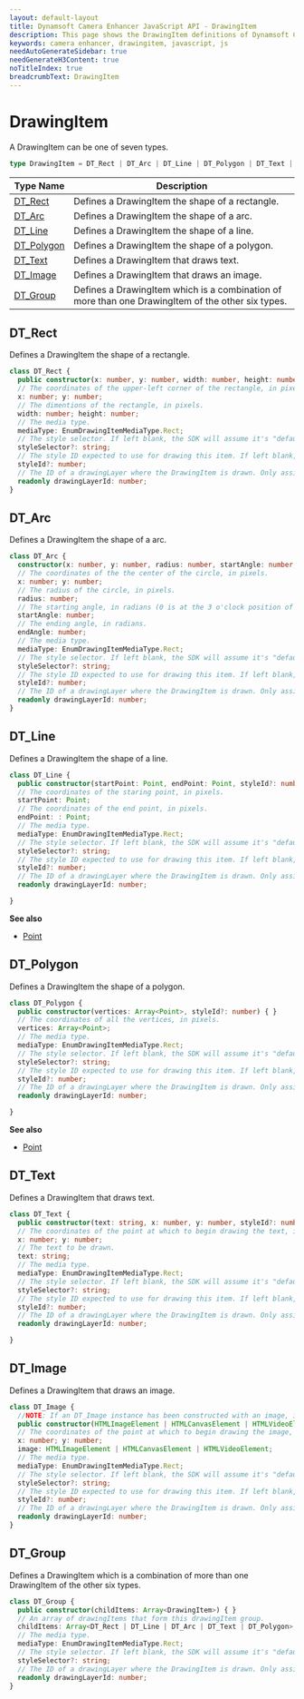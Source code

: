 ```yaml
---
layout: default-layout
title: Dynamsoft Camera Enhancer JavaScript API - DrawingItem
description: This page shows the DrawingItem definitions of Dynamsoft Camera Enhancer JavaScript SDK.
keywords: camera enhancer, drawingitem, javascript, js
needAutoGenerateSidebar: true
needGenerateH3Content: true
noTitleIndex: true
breadcrumbText: DrawingItem
---
```


# DrawingItem

A DrawingItem can be one of seven types.

```typescript
type DrawingItem = DT_Rect | DT_Arc | DT_Line | DT_Polygon | DT_Text | DT_Image | DT_Group;
```

| Type Name | Description |
|---|---|
| [DT_Rect](#dtrect) | Defines a DrawingItem the shape of a rectangle. |
| [DT_Arc](#dtarc)   | Defines a DrawingItem the shape of a arc. |
| [DT_Line](#dtline) | Defines a DrawingItem the shape of a line. |
| [DT_Polygon](#dtpolygon) | Defines a DrawingItem the shape of a polygon. |
| [DT_Text](#dttext) | Defines a DrawingItem that draws text. |
| [DT_Image](#dtimage) | Defines a DrawingItem that draws an image. |
| [DT_Group](#dtgroup) | Defines a DrawingItem which is a combination of more than one DrawingItem of the other six types.  |

## DT_Rect

Defines a DrawingItem the shape of a rectangle.

```typescript
class DT_Rect { 
  public constructor(x: number, y: number, width: number, height: number, styleId?: number) { }; 
  // The coordinates of the upper-left corner of the rectangle, in pixels.
  x: number; y: number;
  // The dimentions of the rectangle, in pixels.
  width: number; height: number;
  // The media type.
  mediaType: EnumDrawingItemMediaType.Rect; 
  // The style selector. If left blank, the SDK will assume it's "default". Available values are "default" and "selected".
  styleSelector?: string; 
  // The style ID expected to use for drawing this item. If left blank, the SDK will decide which style to use.
  styleId?: number;
  // The ID of a drawingLayer where the DrawingItem is drawn. Only assigned after it's added to the drawingLayer.
  readonly drawingLayerId: number;
} 
```

## DT_Arc

Defines a DrawingItem the shape of a arc.

```typescript
class DT_Arc { 
  constructor(x: number, y: number, radius: number, startAngle: number, endAngle: number, styleId?: number) { }; 
  // The coordinates of the the center of the circle, in pixels.
  x: number; y: number;
  // The radius of the circle, in pixels.
  radius: number; 
  // The starting angle, in radians (0 is at the 3 o'clock position of the arc's circle).
  startAngle: number; 
  // The ending angle, in radians.
  endAngle: number; 
  // The media type.
  mediaType: EnumDrawingItemMediaType.Rect; 
  // The style selector. If left blank, the SDK will assume it's "default". Available values are "default" and "selected".
  styleSelector?: string; 
  // The style ID expected to use for drawing this item. If left blank, the SDK will decide which style to use.
  styleId?: number;
  // The ID of a drawingLayer where the DrawingItem is drawn. Only assigned after it's added to the drawingLayer.
  readonly drawingLayerId: number;
} 
```

## DT_Line

Defines a DrawingItem the shape of a line.

```typescript
class DT_Line { 
  public constructor(startPoint: Point, endPoint: Point, styleId?: number) { } 
  // The coordinates of the staring point, in pixels.
  startPoint: Point; 
  // The coordinates of the end point, in pixels.
  endPoint: : Point; 
  // The media type.
  mediaType: EnumDrawingItemMediaType.Rect; 
  // The style selector. If left blank, the SDK will assume it's "default". Available values are "default" and "selected".
  styleSelector?: string; 
  // The style ID expected to use for drawing this item. If left blank, the SDK will decide which style to use.
  styleId?: number;
  // The ID of a drawingLayer where the DrawingItem is drawn. Only assigned after it's added to the drawingLayer.
  readonly drawingLayerId: number;

} 
```

**See also**

* [Point](point.md)

## DT_Polygon

Defines a DrawingItem the shape of a polygon.

```typescript
class DT_Polygon { 
  public constructor(vertices: Array<Point>, styleId?: number) { } 
  // The coordinates of all the vertices, in pixels.
  vertices: Array<Point>; 
  // The media type.
  mediaType: EnumDrawingItemMediaType.Rect; 
  // The style selector. If left blank, the SDK will assume it's "default". Available values are "default" and "selected".
  styleSelector?: string; 
  // The style ID expected to use for drawing this item. If left blank, the SDK will decide which style to use.
  styleId?: number;
  // The ID of a drawingLayer where the DrawingItem is drawn. Only assigned after it's added to the drawingLayer.
  readonly drawingLayerId: number;

} 
```

**See also**

* [Point](point.md)

## DT_Text

Defines a DrawingItem that draws text.

```typescript
class DT_Text { 
  public constructor(text: string, x: number, y: number, styleId?: number) { } 
  // The coordinates of the point at which to begin drawing the text, in pixels.
  x: number; y: number;
  // The text to be drawn.
  text: string; 
  // The media type.
  mediaType: EnumDrawingItemMediaType.Rect; 
  // The style selector. If left blank, the SDK will assume it's "default". Available values are "default" and "selected".
  styleSelector?: string; 
  // The style ID expected to use for drawing this item. If left blank, the SDK will decide which style to use.
  styleId?: number;
  // The ID of a drawingLayer where the DrawingItem is drawn. Only assigned after it's added to the drawingLayer.
  readonly drawingLayerId: number;

} 
```

## DT_Image

Defines a DrawingItem that draws an image.

```typescript
class DT_Image { 
  //NOTE: If an DT_Image instance has been constructed with an image, it can be replaced later with either an HTMLImageElement or an HTMLCanvasElement. However, an HTMLVideoElement can only be used during the constructing. 
  public constructor(HTMLImageElement | HTMLCanvasElement | HTMLVideoElement, x: number, y: number, styleId?: number) { } 
  // The coordinates of the point at which to begin drawing the image, in pixels.
  x: number; y: number;
  image: HTMLImageElement | HTMLCanvasElement | HTMLVideoElement; 
  // The media type.
  mediaType: EnumDrawingItemMediaType.Rect; 
  // The style selector. If left blank, the SDK will assume it's "default". Available values are "default" and "selected".
  styleSelector?: string; 
  // The style ID expected to use for drawing this item. If left blank, the SDK will decide which style to use.
  styleId?: number;
  // The ID of a drawingLayer where the DrawingItem is drawn. Only assigned after it's added to the drawingLayer.
  readonly drawingLayerId: number;
} 
```

## DT_Group

Defines a DrawingItem which is a combination of more than one DrawingItem of the other six types.

```typescript
class DT_Group { 
  public constructor(childItems: Array<DrawingItem>) { }
  // An array of drawingItems that form this drawingItem group.
  childItems: Array<DT_Rect | DT_Line | DT_Arc | DT_Text | DT_Polygon>; 
  // The media type.
  mediaType: EnumDrawingItemMediaType.Rect; 
  // The style selector. If left blank, the SDK will assume it's "default". Available values are "default" and "selected".
  styleSelector?: string;
  // The ID of a drawingLayer where the DrawingItem is drawn. Only assigned after it's added to the drawingLayer.
  readonly drawingLayerId: number;
} 
```
